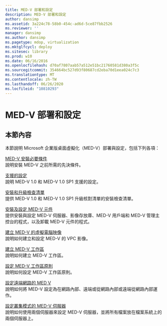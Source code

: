 ```yaml
---
title: MED-V 部署和設定
description: MED-V 部署和設定
author: dansimp
ms.assetid: 3a224c78-58b0-454c-ad6d-5ce87fbb2526
ms.reviewer: ''
manager: dansimp
ms.author: dansimp
ms.pagetype: mdop, virtualization
ms.mktglfcycl: deploy
ms.sitesec: library
ms.prod: w10
ms.date: 06/16/2016
ms.openlocfilehash: d70af7807aab57a512e51bc21760581d380a3f5c
ms.sourcegitcommit: 354664bc527d93f80687cd2eba70d1eea024c7c3
ms.translationtype: MT
ms.contentlocale: zh-TW
ms.lasthandoff: 06/26/2020
ms.locfileid: "10810293"
---
```

# MED-V 部署和設定


## 本節內容


本節說明 Microsoft 企業版桌面虛擬化（MED-V）部署與設定，包括下列各項：

<a href="" id="med-v-installation-prerequisites"></a>[MED-V 安裝必要條件](med-v-installation-prerequisites.md)  
說明安裝 MED-V 之前所需的先決條件。

<a href="" id="supported-configurations"></a>[支援的設定](supported-configurationsmedv-orientation.md)  
說明 MED-V 1.0 和 MED-V 1.0 SP1 支援的設定。

<a href="" id="installation-and-upgrade-checklists"></a>[安裝和升級檢查清單](installation-and-upgrade-checklists.md)  
提供 MED-V 1.0 和 MED-V 1.0 SP1 升級核對清單的安裝檢查清單。

<a href="" id="installing-and-configuring-med-v-components"></a>[安裝及設定 MED-V 元件](installing-and-configuring-med-v-components.md)  
提供安裝與設定 MED-V 伺服器、影像存放庫、MED-V 用戶端和 MED-V 管理主控台的程式，以及卸載 MED-V 元件的程式。

<a href="" id="creating-a-virtual-pc-image-for-med-v"></a>[建立 MED-V 的虛擬電腦映像](creating-a-virtual-pc-image-for-med-v.md)  
說明如何建立和設定 MED-V 的 VPC 影像。

<a href="" id="creating-a-med-v-workspace"></a>[建立 MED-V 工作區](creating-a-med-v-workspacemedv-10-sp1.md)  
說明如何建立 MED-V 工作區。

<a href="" id="configuring-med-v-workspace-policies"></a>[設定 MED-V 工作區原則](configuring-med-v-workspace-policies.md)  
說明如何設定 MED-V 工作區原則。

<a href="" id="configuring-med-v-for-remote-networks"></a>[設定遠端網路的 MED V](configuring-med-v-for-remote-networks.md)  
說明如何將 MED-V 設定為在網路內部、遠端或從網路內部或遠端從網路內部運作。

<a href="" id="configuring-med-v-server-for-cluster-mode"></a>[設定叢集模式的 MED-V 伺服器](configuring-med-v-server-for-cluster-mode.md)  
說明如何使用兩個伺服器來設定 MED-V 伺服器，並將所有檔案放在檔案系統上的兩個伺服器上。

 

 





